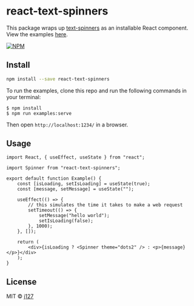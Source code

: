 # react-text-spinners

This package wraps up [text-spinners](https://github.com/maxbeier/text-spinners) as an installable React component. View the examples [here](https://react-text-spinners.codeselfstudy.com/).

[![NPM](https://img.shields.io/npm/v/react-text-spinners.svg)](https://www.npmjs.com/package/react-text-spinners)

## Install

```bash
npm install --save react-text-spinners
```

To run the examples, clone this repo and run the following commands in your terminal:

```text
$ npm install
$ npm run examples:serve
```

Then open `http://localhost:1234/` in a browser.

## Usage

```tsx
import React, { useEffect, useState } from "react";

import Spinner from "react-text-spinners";

export default function Example() {
    const [isLoading, setIsLoading] = useState(true);
    const [message, setMessage] = useState("");

    useEffect(() => {
        // this simulates the time it takes to make a web request
        setTimeout(() => {
            setMessage("hello world");
            setIsLoading(false);
        }, 1000);
    }, []);

    return (
        <div>{isLoading ? <Spinner theme="dots2" /> : <p>{message}</p>}</div>
    );
}
```

## License

MIT © [j127](https://github.com/j127)

